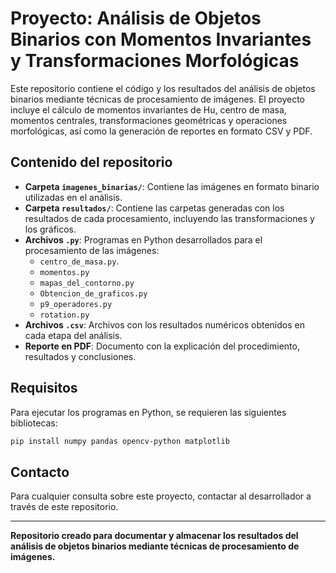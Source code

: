 # Proyecto: Análisis de Objetos Binarios con Momentos Invariantes y Transformaciones Morfológicas

Este repositorio contiene el código y los resultados del análisis de objetos binarios mediante técnicas de procesamiento de imágenes. El proyecto incluye el cálculo de momentos invariantes de Hu, centro de masa, momentos centrales, transformaciones geométricas y operaciones morfológicas, así como la generación de reportes en formato CSV y PDF.

## Contenido del repositorio

- **Carpeta `imagenes_binarias/`**: Contiene las imágenes en formato binario utilizadas en el análisis.
- **Carpeta `resultados/`**: Contiene las carpetas generadas con los resultados de cada procesamiento, incluyendo las transformaciones y los gráficos.
- **Archivos `.py`**: Programas en Python desarrollados para el procesamiento de las imágenes:
  - `centro_de_masa.py`.
  - `momentos.py`
  - `mapas_del_contorno.py`
  - `Obtencion_de_graficos.py`
  - `p9_operadores.py`
  - `rotation.py`
- **Archivos `.csv`**: Archivos con los resultados numéricos obtenidos en cada etapa del análisis.
- **Reporte en PDF**: Documento con la explicación del procedimiento, resultados y conclusiones.

## Requisitos
Para ejecutar los programas en Python, se requieren las siguientes bibliotecas:
```sh
pip install numpy pandas opencv-python matplotlib
```

## Contacto
Para cualquier consulta sobre este proyecto, contactar al desarrollador a través de este repositorio.

---
**Repositorio creado para documentar y almacenar los resultados del análisis de objetos binarios mediante técnicas de procesamiento de imágenes.**

